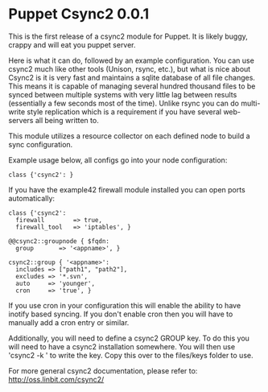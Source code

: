 Puppet Csync2   0.0.1
=====================

This is the first release of a csync2 module for Puppet.
It is likely buggy, crappy and will eat you puppet server.

Here is what it can do, followed by an example configuration.
You can use csync2 much like other tools (Unison, rsync, etc.), but what is nice about Csync2 is it is
very fast and maintains a sqlite database of all file changes.
This means it is capable of managing several hundred thousand files to be synced between multiple systems
with very little lag between results (essentially a few seconds most of the time). Unlike rsync you can do multi-write style replication which is a requirement if you have several web-servers all being written to.

This module utilizes a resource collector on each defined node to build a sync configuration.

Example usage below, all configs go into your node configuration:

    class {'csync2': }

If you have the example42 firewall module installed you can open ports automatically:

    class {'csync2':
      firewall        => true,
      firewall_tool   => 'iptables', }

    @@csync2::groupnode { $fqdn:
      group       => '<appname>', }

    csync2::group { '<appname>':
      includes => ["path1", "path2"],
      excludes => '*.svn',
      auto     => 'younger',
      cron     => 'true', }

If you use cron in your configuration this will enable the ability to have inotify based syncing. 
If you don't enable cron then you will have to manually add a cron entry or similar.

Additionally, you will need to define a csync2 GROUP key. To do this you will need to have a csync2
installation somewhere. You will then use 'csync2 -k <keyfile>' to write the key. Copy this over to
the files/keys folder to use.

For more general csync2 documentation, please refer to: http://oss.linbit.com/csync2/
